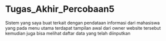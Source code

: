 # Tugas_Akhir_Percobaan5
Sistem yang saya buat terkait dengan pendataan informasi dari mahasiswa yang pada menu utama terdapat tampilan awal dari owner website tersebut kemudian juga bisa melihat daftar data yang telah diinputkan
